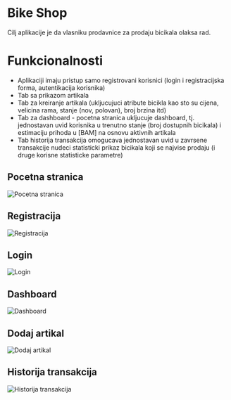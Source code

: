 
# Bike Shop

Cilj aplikacije je da vlasniku prodavnice za prodaju bicikala olaksa rad.


# Funkcionalnosti

- Aplikaciji imaju pristup samo registrovani korisnici (login i registracijska forma, autentikacija korisnika)
- Tab sa prikazom artikala
- Tab za kreiranje artikala (ukljucujuci atribute bicikla kao sto su cijena, velicina rama, stanje (nov, polovan), broj brzina itd)
- Tab za dashboard - pocetna stranica ukljucuje dashboard, tj. jednostavan uvid korisnika u trenutno stanje (broj dostupnih bicikala) i estimaciju prihoda u [BAM] na osnovu aktivnih artikala
- Tab historija transakcija omogucava jednostavan uvid u zavrsene transakcije nudeci statisticki prikaz bicikala koji se najvise prodaju (i druge korisne statisticke parametre)
## Pocetna stranica
![Pocetna stranica](/register.png)
## Registracija
![Registracija](/register.png)
## Login
![Login](/register.png)
## Dashboard
![Dashboard](/register.png)
## Dodaj artikal
![Dodaj artikal](/register.png)
## Historija transakcija
![Historija transakcija](/register.png)
